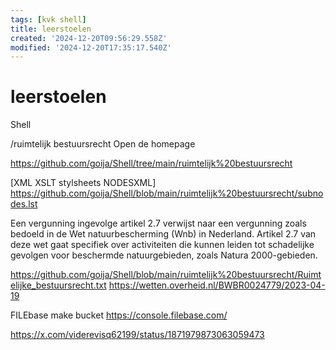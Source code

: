 ```yaml
---
tags: [kvk shell]
title: leerstoelen
created: '2024-12-20T09:56:29.558Z'
modified: '2024-12-20T17:35:17.540Z'
---
```


# leerstoelen 

Shell

/ruimtelijk bestuursrecht
Open de homepage

https://github.com/goija/Shell/tree/main/ruimtelijk%20bestuursrecht

[XML XSLT stylsheets NODESXML]
https://github.com/goija/Shell/blob/main/ruimtelijk%20bestuursrecht/subnodes.lst

Een vergunning ingevolge artikel 2.7 verwijst naar een vergunning zoals bedoeld in de Wet natuurbescherming (Wnb) in Nederland. Artikel 2.7 van deze wet gaat specifiek over activiteiten die kunnen leiden tot schadelijke gevolgen voor beschermde natuurgebieden, zoals Natura 2000-gebieden.

https://github.com/goija/Shell/blob/main/ruimtelijk%20bestuursrecht/Ruimtelijke_bestuursrecht.txt
https://wetten.overheid.nl/BWBR0024779/2023-04-19

FILEbase make bucket
https://console.filebase.com/

https://x.com/viderevisq62199/status/1871979873063059473
